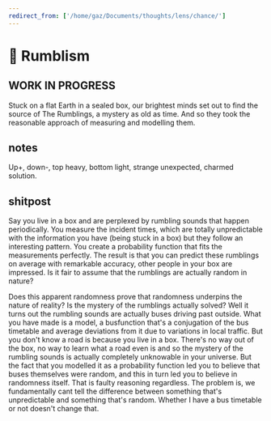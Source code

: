 ```yaml
---
redirect_from: ['/home/gaz/Documents/thoughts/lens/chance/']
---
```

# 🎲 Rumblism

## WORK IN PROGRESS

Stuck on a flat Earth in a sealed box, our brightest minds set out to find the
source of The Rumblings, a mystery as old as time. And so they took the
reasonable approach of measuring and modelling them.



## notes

Up+, down-, top heavy, bottom light, strange unexpected, charmed solution.

## shitpost

Say you live in a box and are perplexed by rumbling sounds that happen
periodically. You measure the incident times, which are totally unpredictable
with the information you have (being stuck in a box) but they follow an
interesting pattern. You create a probability function that fits the
measurements perfectly. The result is that you can predict these rumblings on
average with remarkable accuracy, other people in your box are impressed. Is it
fair to assume that the rumblings are actually random in nature? 

Does this apparent randomness prove that randomness underpins the nature of
reality? Is the mystery of the rumblings actually solved? Well it turns out the
rumbling sounds are actually buses driving past outside. What you have made is
a model, a busfunction that's a conjugation of the bus timetable and average
deviations from it due to variations in local traffic. But you don't know a road
is because you live in a box. There's no way out of the box, no way to learn
what a road even is and so the mystery of the rumbling sounds is actually
completely unknowable in your universe. But the fact that you modelled it as a
probability function led you to believe that buses themselves were random, and
this in turn led you to believe in randomness itself. That is faulty reasoning 
regardless. The problem is, we fundamentally cant tell the difference between
something that's unpredictable and something that's random. Whether I have a bus
timetable or not doesn't change that.
